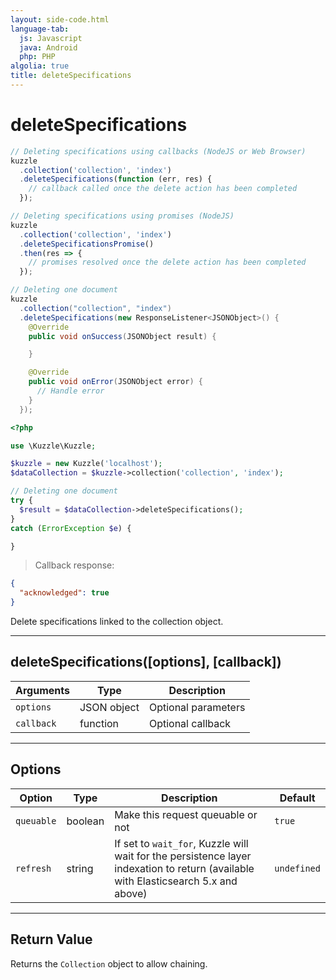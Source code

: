 ```yaml
---
layout: side-code.html
language-tab:
  js: Javascript
  java: Android
  php: PHP
algolia: true
title: deleteSpecifications
---
```


# deleteSpecifications

```js
// Deleting specifications using callbacks (NodeJS or Web Browser)
kuzzle
  .collection('collection', 'index')
  .deleteSpecifications(function (err, res) {
    // callback called once the delete action has been completed
  });

// Deleting specifications using promises (NodeJS)
kuzzle
  .collection('collection', 'index')
  .deleteSpecificationsPromise()
  .then(res => {
    // promises resolved once the delete action has been completed
  });
```

```java
// Deleting one document
kuzzle
  .collection("collection", "index")
  .deleteSpecifications(new ResponseListener<JSONObject>() {
    @Override
    public void onSuccess(JSONObject result) {

    }

    @Override
    public void onError(JSONObject error) {
      // Handle error
    }
  });
```

```php
<?php

use \Kuzzle\Kuzzle;

$kuzzle = new Kuzzle('localhost');
$dataCollection = $kuzzle->collection('collection', 'index');

// Deleting one document
try {
  $result = $dataCollection->deleteSpecifications();
}
catch (ErrorException $e) {

}
```

> Callback response:

```json
{
  "acknowledged": true
}
```

Delete specifications linked to the collection object.

---

## deleteSpecifications([options], [callback])

| Arguments | Type | Description |
|---------------|---------|----------------------------------------|
| ``options`` | JSON object | Optional parameters |
| ``callback`` | function | Optional callback |

---

## Options

| Option | Type | Description | Default |
|---------------|---------|----------------------------------------|---------|
| ``queuable`` | boolean | Make this request queuable or not  | ``true`` |
| ``refresh`` | string | If set to ``wait_for``, Kuzzle will wait for the persistence layer indexation to return (available with Elasticsearch 5.x and above) | ``undefined`` |

---

## Return Value

Returns the `Collection` object to allow chaining.
